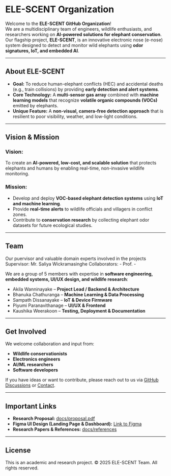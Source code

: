 # ELE-SCENT Organization

Welcome to the **ELE-SCENT GitHub Organization**!  
We are a multidisciplinary team of engineers, wildlife enthusiasts, and researchers working on **AI-powered solutions for elephant conservation**. Our flagship project, **ELE-SCENT**, is an innovative electronic nose (e-nose) system designed to detect and monitor wild elephants using **odor signatures, IoT, and embedded AI**.

---

## **About ELE-SCENT**
- **Goal:** To reduce human-elephant conflicts (HEC) and accidental deaths (e.g., train collisions) by providing **early detection and alert systems**.
- **Core Technology:** A **multi-sensor gas array** combined with **machine learning models** that recognize **volatile organic compounds (VOCs)** emitted by elephants.
- **Unique Feature:** A **non-visual, camera-free detection approach** that is resilient to poor visibility, weather, and low-light conditions.

---

## **Vision & Mission**
### **Vision:**  
To create an **AI-powered, low-cost, and scalable solution** that protects elephants and humans by enabling real-time, non-invasive wildlife monitoring.

### **Mission:**  
- Develop and deploy **VOC-based elephant detection systems** using **IoT and machine learning**.
- Provide **real-time alerts** to wildlife officials and villagers in conflict zones.
- Contribute to **conservation research** by collecting elephant odor datasets for future ecological studies.

---

## **Team**
Our puervisor and valuable domain experts involved in the projects
Supervisor: Mr. Saliya Wickramasinghe
Collaborators: 
            - Prof. 
            - 

We are a group of 5 members with expertise in **software engineering, embedded systems, UI/UX design, and wildlife research**:
- Akila Wanninayake – **Project Lead / Backend & Architecture**
- Bhanuka Chathuranga – **Machine Learning & Data Processing**
- Sampath Dissanayake – **IoT & Device Firmware**
- Piyumi Paranavithanage – **UI/UX & Frontend**
- Kaushika Weerakoon – **Testing, Deployment & Documentation**

---

## **Get Involved**
We welcome collaboration and input from:
- **Wildlife conservationists**
- **Electronics engineers**
- **AI/ML researchers**
- **Software developers**

If you have ideas or want to contribute, please reach out to us via [GitHub Discussions](#) or [Contact](#).

---

## **Important Links**
- **Research Proposal:** [docs/proposal.pdf](#)
- **Figma UI Design (Landing Page & Dashboard):** [Link to Figma](#)
- **Research Papers & References:** [docs/references](#)

---

## **License**
This is an academic and research project. © 2025 ELE-SCENT Team. All rights reserved.


